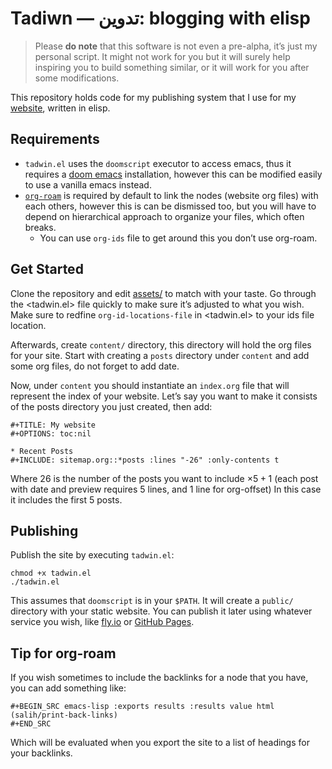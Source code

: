 

# Tadiwn — تدوين: blogging with elisp

> Please **do note** that this software is not even a pre-alpha, it&rsquo;s just my
> personal script. It might not work for you but it will surely help inspiring you
> to build something similar, or it will work for you after some modifications.

This repository holds code for my publishing system that I use for my [website](https://lr0.fly.dev/),
written in elisp.


## Requirements

-   `tadwin.el` uses the `doomscript` executor to access emacs, thus it requires
    a [doom emacs](https://github.com/doomemacs/doomemacs) installation, however this can be modified easily to use a
    vanilla emacs instead.
-   [`org-roam`](https://github.com/org-roam/org-roam) is required by default to link the nodes (website org files) with
    each others, however this is can be dismissed too, but you will have to depend
    on hierarchical approach to organize your files, which often breaks.
    -   You can use `org-ids` file to get around this you don&rsquo;t use org-roam.


## Get Started

Clone the repository and edit [assets/](assets/) to match with your taste. Go through the
<tadwin.el> file quickly to make sure it&rsquo;s adjusted to what you wish. Make
sure to redfine `org-id-locations-file` in <tadwin.el> to your ids file location.

Afterwards, create `content/` directory, this directory will hold the org files
for your site. Start with creating a `posts` directory under `content` and add
some org files, do not forget to add date.

Now, under `content` you should instantiate an `index.org` file that will
represent the index of your website. Let&rsquo;s say you want to make it consists of
the posts directory you just created, then add:

    #+TITLE: My website
    #+OPTIONS: toc:nil
    
    * Recent Posts
    #+INCLUDE: sitemap.org::*posts :lines "-26" :only-contents t

Where 26 is the number of the posts you want to include $\times 5 + 1$ (each post with date
and preview requires 5 lines, and 1 line for org-offset) In this case it
includes the first 5 posts.


## Publishing

Publish the site by executing `tadwin.el`:

    chmod +x tadwin.el
    ./tadwin.el

This assumes that `doomscript` is in your `$PATH`. It will create a `public/`
directory with your static website. You can publish it later using whatever
service you wish, like [fly.io](https://fly.io/) or [GitHub Pages](https://pages.github.com/).


## Tip for org-roam

If you wish sometimes to include the backlinks for a node that you have, you can
add something like:

    #+BEGIN_SRC emacs-lisp :exports results :results value html
    (salih/print-back-links)
    #+END_SRC

Which will be evaluated when you export the site to a list of headings for your backlinks.

